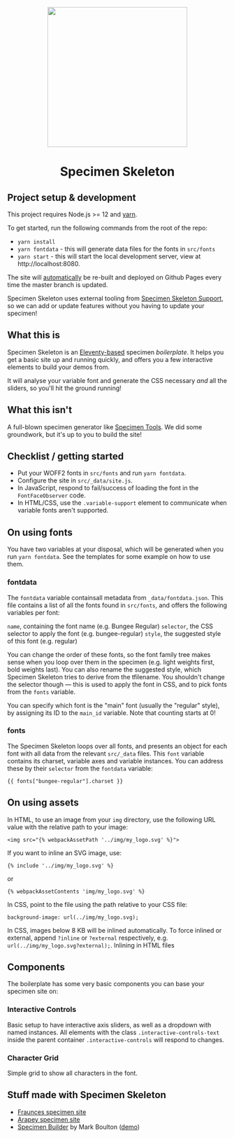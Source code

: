 <p align="center">
	<img width="320" height="320" src="https://user-images.githubusercontent.com/4570664/74532263-0db14500-4f2f-11ea-96e9-49bcb8699ebb.png">
</p>
<h1 align="center">Specimen Skeleton</h1>

## Project setup & development

This project requires Node.js >= 12 and [yarn](https://yarnpkg.com/).

To get started, run the following commands from the root of the repo:

- `yarn install`
- `yarn fontdata` - this will generate data files for the fonts in `src/fonts`
- `yarn start` - this will start the local development server, view at http://localhost:8080.

The site will [automatically](./.github/workflows/ci.yml) be re-built and deployed on Github Pages every time the master branch is updated.

Specimen Skeleton uses external tooling from [Specimen Skeleton Support](https://github.com/kabisa/specimen-skeleton-support/), so we can add or update features without you having to update your specimen!

## What this is

Specimen Skeleton is an [Eleventy-based](https://www.11ty.dev/) specimen _boilerplate_. It helps you get a basic site up and running quickly, and offers you a few interactive elements to build your demos from.

It will analyse your variable font and generate the CSS necessary _and_ all the sliders, so you'll hit the ground running!

## What this isn't

A full-blown specimen generator like [Specimen Tools](https://github.com/graphicore/specimenTools). We did some groundwork, but it's up to you to build the site!

## Checklist / getting started

- Put your WOFF2 fonts in `src/fonts` and run `yarn fontdata`.
- Configure the site in `src/_data/site.js`.
- In JavaScript, respond to fail/success of loading the font in the `FontFaceObserver` code.
- In HTML/CSS, use the `.variable-support` element to communicate when variable fonts aren't supported.

## On using fonts

You have two variables at your disposal, which will be generated when you run `yarn fontdata`. See the templates for some example on how to use them.

### fontdata

The `fontdata` variable containsall metadata from `_data/fontdata.json`. This file contains a list of all the fonts found in `src/fonts`, and offers the following variables per font:

`name`, containing the font name (e.g. Bungee Regular)
`selector`, the CSS selector to apply the font (e.g. bungee-regular)
`style`, the suggested style of this font (e.g. regular)

You can change the order of these fonts, so the font family tree makes sense when you loop over them in the specimen (e.g. light weights first, bold weights last). You can also rename the suggested style, which Specimen Skeleton tries to derive from the tfilename. You shouldn't change the selector though — this is used to apply the font in CSS, and to pick fonts from the `fonts` variable.

You can specify which font is the "main" font (usually the "regular" style), by assigning its ID to the `main_id` variable. Note that counting starts at 0!

### fonts

The Specimen Skeleton loops over all fonts, and presents an object for each font with all data from the relevant `src/_data` files. This `font` variable contains its charset, variable axes and variable instances. You can address these by their `selector` from the `fontdata` variable:

`{{ fonts["bungee-regular"].charset }}`

## On using assets

In HTML, to use an image from your `img` directory, use the following URL value with the relative path to your image:

`<img src="{% webpackAssetPath '../img/my_logo.svg' %}">`

If you want to inline an SVG image, use:

`{% include '../img/my_logo.svg' %}`

or

`{% webpackAssetContents 'img/my_logo.svg' %}`

In CSS, point to the file using the path relative to your CSS file:

`background-image: url(../img/my_logo.svg);`

In CSS, images below 8 KB will be inlined automatically. To force inlined or external, append `?inline` or `?external` respectively, e.g. `url(../img/my_logo.svg?external);`. Inlining in HTML files

## Components

The boilerplate has some very basic components you can base your specimen site on:

### Interactive Controls

Basic setup to have interactive axis sliders, as well as a dropdown with named instances. All elements with the class `.interactive-controls-text` inside the parent container `.interactive-controls` will respond to changes.

### Character Grid

Simple grid to show all characters in the font.

## Stuff made with Specimen Skeleton

- [Fraunces specimen site](https://fraunces.undercase.xyz/)
- [Arapey specimen site](https://arapey.xyz/)
- [Specimen Builder](https://typespecimens.xyz/builder/) by Mark Boulton ([demo](https://typespecimens.xyz/builder/demo/))
